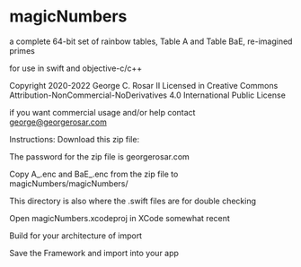 # magicNumbers
 
a complete 64-bit set of rainbow tables, Table A and Table BaE, re-imagined primes

for use in swift and objective-c/c++

Copyright 2020-2022 George C. Rosar II
Licensed in Creative Commons Attribution-NonCommercial-NoDerivatives 4.0 International Public License

if you want commercial usage and/or help contact george@georgerosar.com


Instructions:
Download this zip file:


The password for the zip file is georgerosar.com

Copy A_.enc and BaE_.enc from the zip file to magicNumbers/magicNumbers/ 

This directory is also where the .swift files are for double checking

Open magicNumbers.xcodeproj in XCode somewhat recent

Build for your architecture of import

Save the Framework and import into your app
